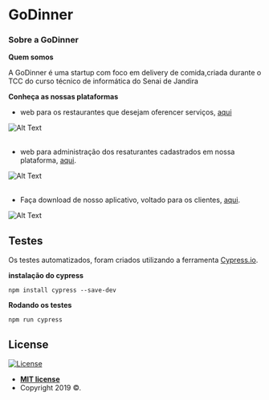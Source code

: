 # GoDinner

### Sobre a GoDinner

**Quem somos**
<p>A GoDinner é uma startup com foco em delivery de comida,criada durante o TCC do curso técnico de informática do Senai de Jandira<p>

**Conheça as nossas plataformas**

* web para os restaurantes que desejam oferencer serviços, [aqui](https://restaurante.godinner.tk/)

![Alt Text](https://github.com/marinaSantanaVaz/imagens-godinner/blob/master/restaurante_web.PNG)
<br/>
<br>
* web para administração dos resaturantes cadastrados em nossa plataforma, [aqui](https://godinner.tk/).

![Alt Text](https://github.com/marinaSantanaVaz/imagens-godinner/blob/master/godinner_web.PNG)
<br/>
<br>
* Faça download de nosso aplicativo, voltado para os clientes, [aqui](https://godinner.tk/app).

![Alt Text](https://github.com/marinaSantanaVaz/imagens-godinner/blob/master/godinner_apk.PNG)

## Testes

Os testes automatizados, foram criados utilizando a ferramenta [Cypress.io](https://www.cypress.io/).

  **instalação do cypress**

  ```npm install cypress --save-dev```

  **Rodando os testes**
  
  ```npm run cypress```

## License

[![License](http://img.shields.io/:license-mit-blue.svg?style=flat-square)](http://badges.mit-license.org)

- **[MIT license](http://opensource.org/licenses/mit-license.php)**
- Copyright 2019 ©.





